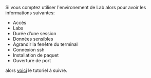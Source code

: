 Si vous comptez utiliser l'environement de Lab alors pour avoir les informations suivantes: 
* Accès
* Labs
* Durée d’une session
* Données sensibles
* Agrandir la fenêtre du terminal
* Connexion ssh
* Installation de paquet
* Ouverture de port

alors [voici](https://eazytraining.fr/cours/ansible-pour-devops/lessons/tp-0-presentation-de-la-plateforme-de-tp-by-eazytraining/) le tutoriel à suivre.


